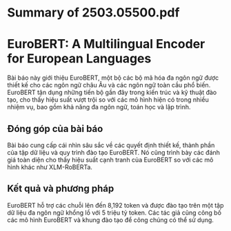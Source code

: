 # Summary of 2503.05500.pdf

# EuroBERT: A Multilingual Encoder for European Languages

Bài báo này giới thiệu EuroBERT, một bộ các bộ mã hóa đa ngôn ngữ được thiết kế cho các ngôn ngữ châu Âu và các ngôn ngữ toàn cầu phổ biến. EuroBERT tận dụng những tiến bộ gần đây trong kiến trúc và kỹ thuật đào tạo, cho thấy hiệu suất vượt trội so với các mô hình hiện có trong nhiều nhiệm vụ, bao gồm khả năng đa ngôn ngữ, toán học và lập trình.

## Đóng góp của bài báo

Bài báo cung cấp cái nhìn sâu sắc về các quyết định thiết kế, thành phần của tập dữ liệu và quy trình đào tạo EuroBERT. Nó cũng trình bày các đánh giá toàn diện cho thấy hiệu suất cạnh tranh của EuroBERT so với các mô hình khác như XLM-RoBERTa. 

## Kết quả và phương pháp

EuroBERT hỗ trợ các chuỗi lên đến 8,192 token và được đào tạo trên một tập dữ liệu đa ngôn ngữ khổng lồ với 5 triệu tỷ token. Các tác giả cũng công bố các mô hình EuroBERT và khung đào tạo để công chúng có thể sử dụng.
